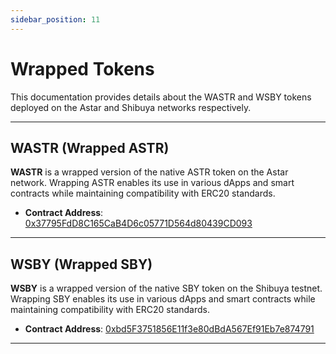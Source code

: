 ```yaml
---
sidebar_position: 11
---
```


# Wrapped Tokens

This documentation provides details about the WASTR and WSBY tokens deployed on the Astar and Shibuya networks respectively.

---

## WASTR (Wrapped ASTR)

**WASTR** is a wrapped version of the native ASTR token on the Astar network. Wrapping ASTR enables its use in various dApps and smart contracts while maintaining compatibility with ERC20 standards.

- **Contract Address**: [0x37795FdD8C165CaB4D6c05771D564d80439CD093](https://astar.blockscout.com/address/0x37795FdD8C165CaB4D6c05771D564d80439CD093?tab=txs)

---

## WSBY (Wrapped SBY)

**WSBY** is a wrapped version of the native SBY token on the Shibuya testnet. Wrapping SBY enables its use in various dApps and smart contracts while maintaining compatibility with ERC20 standards.

- **Contract Address**: [0xbd5F3751856E11f3e80dBdA567Ef91Eb7e874791](https://shibuya.blockscout.com/address/0xbd5F3751856E11f3e80dBdA567Ef91Eb7e874791?tab=contract)

---

